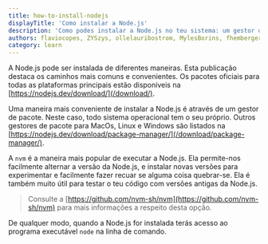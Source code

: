 ```yaml
---
title: how-to-install-nodejs
displayTitle: 'Como instalar a Node.js'
description: 'Como podes instalar a Node.js no teu sistema: um gestor de pacote, o instalador da página oficial ou nvm'
authors: flaviocopes, ZYSzys, ollelauribostrom, MylesBorins, fhemberger, LaRuaNa, ahmadawais, benhalverson, ovflowd, nazarepiedady
category: learn
---
```


A Node.js pode ser instalada de diferentes maneiras. Esta publicação destaca os caminhos mais comuns e convenientes. Os pacotes oficiais para todas as plataformas principais estão disponíveis na [https://nodejs.dev/download/](/download/).

Uma maneira mais conveniente de instalar a Node.js é através de um gestor de pacote. Neste caso, todo sistema operacional tem o seu próprio. Outros gestores de pacote para MacOs, Linux e Windows são listados na [https://nodejs.dev/download/package-manager/](/download/package-manager/).

A `nvm` é a maneira mais popular de executar a Node.js. Ela permite-nos facilmente alternar a versão da Node.js, e instalar novas versões para experimentar e facilmente fazer recuar se alguma coisa quebrar-se. Ela é também muito útil para testar o teu código com versões antigas da Node.js.

> Consulte a [https://github.com/nvm-sh/nvm](https://github.com/nvm-sh/nvm) para mais informações a respeito desta opção.

De qualquer modo, quando a Node.js for instalada terás acesso ao programa executável `node` na linha de comando.
